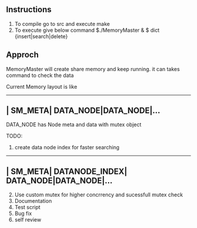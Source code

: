 
## Instructions

1. To compile go to src and execute make
2. To execute give below command
	$./MemoryMaster &
	$ dict {insert|search|delete} <word>



## Approch

MemoryMaster will create share memory and keep running. it can takes command to check the data

Current Memory layout is like

---------------------------------
| SM_META| DATA_NODE|DATA_NODE|...
---------------------------------

DATA_NODE has Node meta and data with mutex object

TODO:
1. create data node index for faster searching
-----------------------------------------------
| SM_META| DATANODE_INDEX| DATA_NODE|DATA_NODE|...
-----------------------------------------------
2. Use custom mutex for higher concrrency and sucessfull mutex check
3. Documentation
4. Test script
5. Bug fix
6. self review

